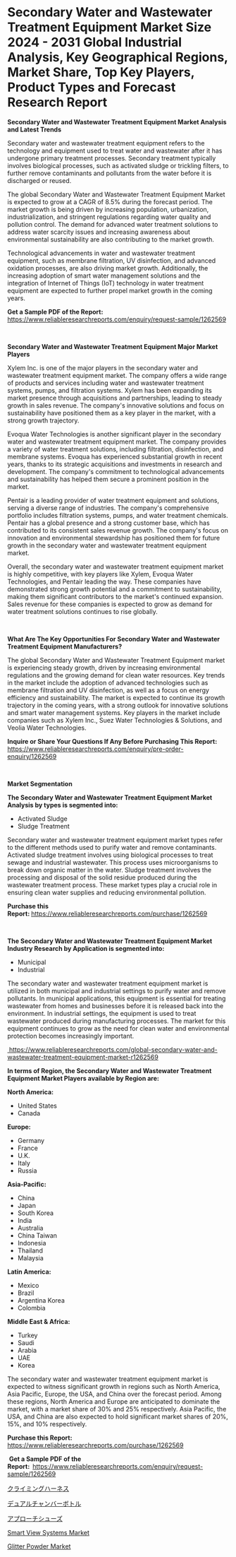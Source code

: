 <p><h1>Secondary Water and Wastewater Treatment Equipment Market Size 2024 - 2031 Global Industrial Analysis, Key Geographical Regions, Market Share, Top Key Players, Product Types and Forecast Research Report</h1></p><p><strong>Secondary Water and Wastewater Treatment Equipment Market Analysis and Latest Trends</strong></p>
<p><p>Secondary water and wastewater treatment equipment refers to the technology and equipment used to treat water and wastewater after it has undergone primary treatment processes. Secondary treatment typically involves biological processes, such as activated sludge or trickling filters, to further remove contaminants and pollutants from the water before it is discharged or reused.</p><p>The global Secondary Water and Wastewater Treatment Equipment Market is expected to grow at a CAGR of 8.5% during the forecast period. The market growth is being driven by increasing population, urbanization, industrialization, and stringent regulations regarding water quality and pollution control. The demand for advanced water treatment solutions to address water scarcity issues and increasing awareness about environmental sustainability are also contributing to the market growth.</p><p>Technological advancements in water and wastewater treatment equipment, such as membrane filtration, UV disinfection, and advanced oxidation processes, are also driving market growth. Additionally, the increasing adoption of smart water management solutions and the integration of Internet of Things (IoT) technology in water treatment equipment are expected to further propel market growth in the coming years.</p></p>
<p><strong>Get a Sample PDF of the Report:&nbsp;</strong> <a href="https://www.reliableresearchreports.com/enquiry/request-sample/1262569">https://www.reliableresearchreports.com/enquiry/request-sample/1262569</a></p>
<p>&nbsp;</p>
<p><strong>Secondary Water and Wastewater Treatment Equipment Major Market Players</strong></p>
<p><p>Xylem Inc. is one of the major players in the secondary water and wastewater treatment equipment market. The company offers a wide range of products and services including water and wastewater treatment systems, pumps, and filtration systems. Xylem has been expanding its market presence through acquisitions and partnerships, leading to steady growth in sales revenue. The company's innovative solutions and focus on sustainability have positioned them as a key player in the market, with a strong growth trajectory.</p><p>Evoqua Water Technologies is another significant player in the secondary water and wastewater treatment equipment market. The company provides a variety of water treatment solutions, including filtration, disinfection, and membrane systems. Evoqua has experienced substantial growth in recent years, thanks to its strategic acquisitions and investments in research and development. The company's commitment to technological advancements and sustainability has helped them secure a prominent position in the market.</p><p>Pentair is a leading provider of water treatment equipment and solutions, serving a diverse range of industries. The company's comprehensive portfolio includes filtration systems, pumps, and water treatment chemicals. Pentair has a global presence and a strong customer base, which has contributed to its consistent sales revenue growth. The company's focus on innovation and environmental stewardship has positioned them for future growth in the secondary water and wastewater treatment equipment market.</p><p>Overall, the secondary water and wastewater treatment equipment market is highly competitive, with key players like Xylem, Evoqua Water Technologies, and Pentair leading the way. These companies have demonstrated strong growth potential and a commitment to sustainability, making them significant contributors to the market's continued expansion. Sales revenue for these companies is expected to grow as demand for water treatment solutions continues to rise globally.</p></p>
<p>&nbsp;</p>
<p><strong>What Are The Key Opportunities For Secondary Water and Wastewater Treatment Equipment Manufacturers?</strong></p>
<p><p>The global Secondary Water and Wastewater Treatment Equipment market is experiencing steady growth, driven by increasing environmental regulations and the growing demand for clean water resources. Key trends in the market include the adoption of advanced technologies such as membrane filtration and UV disinfection, as well as a focus on energy efficiency and sustainability. The market is expected to continue its growth trajectory in the coming years, with a strong outlook for innovative solutions and smart water management systems. Key players in the market include companies such as Xylem Inc., Suez Water Technologies & Solutions, and Veolia Water Technologies.</p></p>
<p><strong>Inquire or Share Your Questions If Any Before Purchasing This Report:</strong> <a href="https://www.reliableresearchreports.com/enquiry/pre-order-enquiry/1262569">https://www.reliableresearchreports.com/enquiry/pre-order-enquiry/1262569</a></p>
<p>&nbsp;</p>
<p><strong>Market Segmentation</strong></p>
<p><strong>The Secondary Water and Wastewater Treatment Equipment Market Analysis by types is segmented into:</strong></p>
<p><ul><li>Activated Sludge</li><li>Sludge Treatment</li></ul></p>
<p><p>Secondary water and wastewater treatment equipment market types refer to the different methods used to purify water and remove contaminants. Activated sludge treatment involves using biological processes to treat sewage and industrial wastewater. This process uses microorganisms to break down organic matter in the water. Sludge treatment involves the processing and disposal of the solid residue produced during the wastewater treatment process. These market types play a crucial role in ensuring clean water supplies and reducing environmental pollution.</p></p>
<p><strong>Purchase this Report:&nbsp;</strong><a href="https://www.reliableresearchreports.com/purchase/1262569">https://www.reliableresearchreports.com/purchase/1262569</a></p>
<p>&nbsp;</p>
<p><strong>The Secondary Water and Wastewater Treatment Equipment Market Industry Research by Application is segmented into:</strong></p>
<p><ul><li>Municipal</li><li>Industrial</li></ul></p>
<p><p>The secondary water and wastewater treatment equipment market is utilized in both municipal and industrial settings to purify water and remove pollutants. In municipal applications, this equipment is essential for treating wastewater from homes and businesses before it is released back into the environment. In industrial settings, the equipment is used to treat wastewater produced during manufacturing processes. The market for this equipment continues to grow as the need for clean water and environmental protection becomes increasingly important.</p></p>
<p><a href="https://www.reliableresearchreports.com/global-secondary-water-and-wastewater-treatment-equipment-market-r1262569">&nbsp;https://www.reliableresearchreports.com/global-secondary-water-and-wastewater-treatment-equipment-market-r1262569</a></p>
<p><strong>In terms of Region, the Secondary Water and Wastewater Treatment Equipment Market Players available by Region are:</strong></p>
<p>
    <p> <strong> North America: </strong>
        <ul>
            <li>United States</li>
            <li>Canada</li>
        </ul>
        </p> 
    <p> <strong> Europe: </strong>
        <ul>
            <li>Germany</li>
            <li>France</li>
            <li>U.K.</li>
            <li>Italy</li>
            <li>Russia</li>
        </ul>
        </p> 
    <p> <strong> Asia-Pacific: </strong>
        <ul>
            <li>China</li>
            <li>Japan</li>
            <li>South Korea</li>
            <li>India</li>
            <li>Australia</li>
            <li>China Taiwan</li>
            <li>Indonesia</li>
            <li>Thailand</li>
            <li>Malaysia</li>
        </ul>
        </p> 
    <p> <strong> Latin America: </strong>
        <ul>
            <li>Mexico</li>
            <li>Brazil</li>
            <li>Argentina Korea</li>
            <li>Colombia</li>
        </ul>
        </p> 
    <p> <strong> Middle East & Africa: </strong>
        <ul>
            <li>Turkey</li>
            <li>Saudi</li>
            <li>Arabia</li>
            <li>UAE</li>
            <li>Korea</li>
        </ul>
    </p>
    </p>
<p><p>The secondary water and wastewater treatment equipment market is expected to witness significant growth in regions such as North America, Asia Pacific, Europe, the USA, and China over the forecast period. Among these regions, North America and Europe are anticipated to dominate the market, with a market share of 30% and 25% respectively. Asia Pacific, the USA, and China are also expected to hold significant market shares of 20%, 15%, and 10% respectively.</p></p>
<p><strong>Purchase this Report: </strong><a href="https://www.reliableresearchreports.com/purchase/1262569">https://www.reliableresearchreports.com/purchase/1262569</a></p>
<p>&nbsp;<strong>Get a Sample PDF of the Report:&nbsp;&nbsp;</strong><a href="https://www.reliableresearchreports.com/enquiry/request-sample/1262569">https://www.reliableresearchreports.com/enquiry/request-sample/1262569</a></p>
<p><strong></strong></p>
<p><p><a href="https://github.com/nxboeu02965442/Market-Research-Report-List-1/blob/main/646615239204.md">クライミングハーネス</a></p><p><a href="https://medium.com/@desekay3566/%E3%83%87%E3%83%A5%E3%82%A2%E3%83%AB%E3%83%81%E3%83%A3%E3%83%B3%E3%83%90%E3%83%BC%E3%83%9C%E3%83%88%E3%83%AB%E5%B8%82%E5%A0%B4-%E3%82%BF%E3%82%A4%E3%83%97-%E3%82%A2%E3%83%97%E3%83%AA%E3%82%B1%E3%83%BC%E3%82%B7%E3%83%A7%E3%83%B3-%E5%9C%B0%E7%90%86%E3%81%AB%E3%82%88%E3%82%8B%E5%8C%85%E6%8B%AC%E7%9A%84%E3%81%AA%E8%A9%95%E4%BE%A1-771284003143">デュアルチャンバーボトル</a></p><p><a href="https://github.com/alyle7648/Market-Research-Report-List-1/blob/main/968036339203.md">アプローチシューズ</a></p><p><a href="https://github.com/shotows/Market-Research-Report-List-2/blob/main/smart-view-systems-market.md">Smart View Systems Market</a></p><p><a href="https://issuu.com/reportprime-2/docs/glitter-powder-market-size-2030.pptx">Glitter Powder Market</a></p></p>